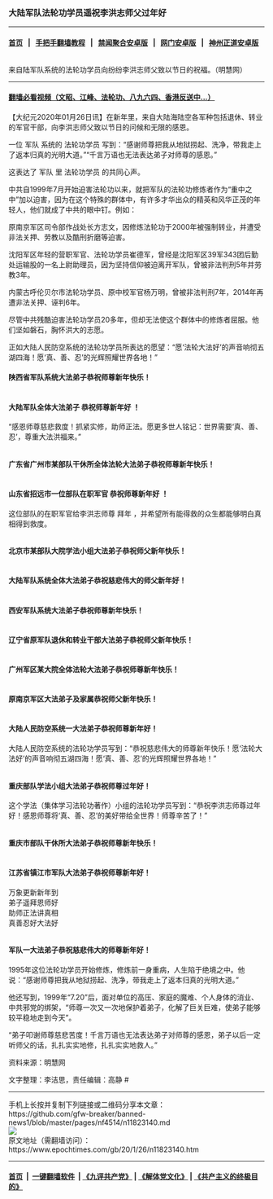 ### 大陆军队法轮功学员遥祝李洪志师父过年好
------------------------

#### [首页](https://github.com/gfw-breaker/banned-news1/blob/master/README.md) &nbsp;&nbsp;|&nbsp;&nbsp; [手把手翻墙教程](https://github.com/gfw-breaker/guides/wiki) &nbsp;&nbsp;|&nbsp;&nbsp; [禁闻聚合安卓版](https://github.com/gfw-breaker/bn-android) &nbsp;&nbsp;|&nbsp;&nbsp; [网门安卓版](https://github.com/oGate2/oGate) &nbsp;&nbsp;|&nbsp;&nbsp; [神州正道安卓版](https://github.com/SzzdOgate/update) 



<div><img alt="" class="aligncenter wp-post-image" src="https://i.epochtimes.com/assets/uploads/2020/01/2020-1-12-2001120223439561.jpg"/>
<div class="red16 caption">
 <p>
  来自陆军队系统的法轮功学员向纷纷李洪志师父致以节日的祝福。（明慧网）
 </p>
</div>
</div><hr/>

#### [翻墙必看视频（文昭、江峰、法轮功、八九六四、香港反送中...）](http://167.172.214.107/home.html)

<div><p>
 【大纪元2020年01月26日讯】在新年里，来自大陆海陆空各军种包括退休、转业的军官干部，向李洪志师父致以节日的问候和无限的感恩。
</p>
<p>
 一位
 <ok href="https://www.epochtimes.com/gb/tag/%E5%86%9B%E9%98%9F.html">
  军队
 </ok>
 系统的
 <ok href="https://www.epochtimes.com/gb/tag/%E6%B3%95%E8%BD%AE%E5%8A%9F%E5%AD%A6%E5%91%98.html">
  法轮功学员
 </ok>
 写到：“感谢师尊把我从地狱捞起、洗净，带我走上了返本归真的光明大道。”“千言万语也无法表达弟子对师尊的感恩。”
</p>
<p>
 这表达了
 <ok href="https://www.epochtimes.com/gb/tag/%E5%86%9B%E9%98%9F.html">
  军队
 </ok>
 里
 <ok href="https://www.epochtimes.com/gb/tag/%E6%B3%95%E8%BD%AE%E5%8A%9F%E5%AD%A6%E5%91%98.html">
  法轮功学员
 </ok>
 的共同心声。
</p>
<p>
 中共自1999年7月开始迫害法轮功以来，就把军队的法轮功修炼者作为“重中之中”加以迫害，因为在这个特殊的群体中，有许多才华出众的精英和风华正茂的年轻人，他们就成了中共的眼中钉。例如：
</p>
<p>
 原南京军区司令部作战处长方志文，因修炼法轮功于2000年被强制转业，并遭受非法关押、劳教以及酷刑折磨等迫害。
</p>
<p>
 沈阳军区年轻的营职军官、法轮功学员崔德军，曾经是沈阳军区39军343团后勤处运输股的一名上尉助理员，因为坚持信仰被迫离开军队，曾被非法判刑5年并劳教3年。
</p>
<p>
 内蒙古呼伦贝尔市法轮功学员、原中校军官杨万明，曾被非法判刑7年，2014年再遭非法关押、诬判6年。
</p>
<p>
 尽管中共残酷迫害法轮功学员20多年，但却无法使这个群体中的修炼者屈服。他们坚如磐石，胸怀洪大的志愿。
</p>
<p>
 正如大陆人民防空系统的法轮功学员所表达的愿望：“愿‘法轮大法好’的声音响彻五湖四海！愿‘真、善、忍’的光辉照耀世界各地！”
</p>
<h4>
 陕西省军队系统大法弟子恭祝师尊新年快乐！
</h4>
<p>
 <ok href="http://i.epochtimes.com/assets/uploads/2020/01/2020-1-12-2001120222173119.jpg">
  <img alt="" class="wp-image-11823214 aligncenter" src="http://i.epochtimes.com/assets/uploads/2020/01/2020-1-12-2001120222173119-600x435.jpg"/>
 </ok>
</p>
<h4>
 大陆军队全体大法弟子
 <ok href="https://www.epochtimes.com/gb/tag/%E6%81%AD%E7%A5%9D%E5%B8%88%E5%B0%8A%E6%96%B0%E5%B9%B4%E5%A5%BD.html">
  恭祝师尊新年好
 </ok>
 ！
</h4>
<p>
 “感恩师尊慈悲救度！抓紧实修，助师正法。愿更多世人铭记：世界需要‘真、善、忍’，尊重大法洪福来。”
</p>
<p>
 <ok href="http://i.epochtimes.com/assets/uploads/2020/01/2020-1-24-2001151706488786.jpg">
  <img alt="" class="wp-image-11823218 aligncenter" src="http://i.epochtimes.com/assets/uploads/2020/01/2020-1-24-2001151706488786-600x800.jpg"/>
 </ok>
</p>
<h4>
 广东省广州市某部队干休所全体法轮大法弟子恭祝师尊新年快乐！
</h4>
<p>
 <ok href="http://i.epochtimes.com/assets/uploads/2020/01/2020-1-12-2001040420166870.jpg">
  <img alt="" class="wp-image-11823219 aligncenter" src="http://i.epochtimes.com/assets/uploads/2020/01/2020-1-12-2001040420166870-600x399.jpg"/>
 </ok>
</p>
<h4>
 山东省招远市一位部队在职军官
 <ok href="https://www.epochtimes.com/gb/tag/%E6%81%AD%E7%A5%9D%E5%B8%88%E5%B0%8A%E6%96%B0%E5%B9%B4%E5%A5%BD.html">
  恭祝师尊新年好
 </ok>
 ！
</h4>
<p>
 这位部队的在职军官给李洪志师尊
 <ok href="https://www.epochtimes.com/gb/tag/%E6%8B%9C%E5%B9%B4.html">
  拜年
 </ok>
 ，并希望所有能得救的众生都能够明白真相得到救度。
</p>
<p>
 <ok href="http://i.epochtimes.com/assets/uploads/2020/01/2020-1-12-2001110638325866.jpg">
  <img alt="" class="wp-image-11823222 aligncenter" src="http://i.epochtimes.com/assets/uploads/2020/01/2020-1-12-2001110638325866-600x450.jpg"/>
 </ok>
</p>
<h4>
 北京市某部队大院学法小组大法弟子恭祝师父新年快乐！
</h4>
<p>
 <ok href="http://i.epochtimes.com/assets/uploads/2020/01/2020-1-13-2001100957184061.jpg">
  <img alt="" class="wp-image-11823225 aligncenter" src="http://i.epochtimes.com/assets/uploads/2020/01/2020-1-13-2001100957184061-600x533.jpg"/>
 </ok>
</p>
<h4>
 大陆军队系统全体大法弟子恭祝慈悲伟大的师父新年好！
</h4>
<p>
 <ok href="http://i.epochtimes.com/assets/uploads/2020/01/2020-1-15-2001130412279613.jpg">
  <img alt="" class="wp-image-11823227 aligncenter" src="http://i.epochtimes.com/assets/uploads/2020/01/2020-1-15-2001130412279613-600x412.jpg"/>
 </ok>
</p>
<h4>
 西安军队系统大法弟子恭祝师尊新年快乐！
</h4>
<p>
 <ok href="http://i.epochtimes.com/assets/uploads/2020/01/2020-1-12-2001120223439561.jpg">
  <img alt="" class="wp-image-11823228 aligncenter" src="http://i.epochtimes.com/assets/uploads/2020/01/2020-1-12-2001120223439561.jpg"/>
 </ok>
</p>
<h4>
 辽宁省原军队退休和转业干部大法弟子恭祝师父新年快乐！
</h4>
<p>
 <ok href="http://i.epochtimes.com/assets/uploads/2020/01/2020-1-15-2001130048285131.jpg">
  <img alt="" class="wp-image-11823231 aligncenter" src="http://i.epochtimes.com/assets/uploads/2020/01/2020-1-15-2001130048285131-600x434.jpg"/>
 </ok>
</p>
<h4>
 广州军区某大院全体法轮大法弟子恭祝师尊新年快乐！
</h4>
<p>
 <ok href="http://i.epochtimes.com/assets/uploads/2020/01/2020-1-12-2001040417473994.jpg">
  <img alt="" class="wp-image-11823232 aligncenter" src="http://i.epochtimes.com/assets/uploads/2020/01/2020-1-12-2001040417473994-600x345.jpg"/>
 </ok>
</p>
<h4>
 原南京军区大法弟子及家属恭祝师父新年快乐！
</h4>
<p>
 <ok href="http://i.epochtimes.com/assets/uploads/2020/01/2020-1-15-2001130418588420.jpg">
  <img alt="" class="wp-image-11823234 aligncenter" src="http://i.epochtimes.com/assets/uploads/2020/01/2020-1-15-2001130418588420-600x418.jpg"/>
 </ok>
</p>
<h4>
 大陆人民防空系统一大法弟子恭祝师尊新年好！
</h4>
<p>
 大陆人民防空系统的法轮功学员写到：“恭祝慈悲伟大的师尊新年快乐！愿‘法轮大法好’的声音响彻五湖四海！愿‘真、善、忍’的光辉照耀世界各地！”
</p>
<p>
 <ok href="http://i.epochtimes.com/assets/uploads/2020/01/2020-1-6-2001050449007946.jpg">
  <img alt="" class="wp-image-11823236 aligncenter" src="http://i.epochtimes.com/assets/uploads/2020/01/2020-1-6-2001050449007946-600x600.jpg"/>
 </ok>
</p>
<h4>
 重庆部队学法小组大法弟子恭祝师尊过年好！
</h4>
<p>
 这个学法（集体学习法轮功著作）小组的法轮功学员写到：“恭祝李洪志师尊过年好！感恩师尊将‘真、善、忍’的美好带给全世界！师尊辛苦了！”
</p>
<p>
 <ok href="http://i.epochtimes.com/assets/uploads/2020/01/2020-1-24-2001142333108790.jpg">
  <img alt="" class="wp-image-11823237 aligncenter" src="http://i.epochtimes.com/assets/uploads/2020/01/2020-1-24-2001142333108790-600x337.jpg"/>
 </ok>
</p>
<h4>
 重庆市部队干休所大法弟子恭祝师尊新年快乐！
</h4>
<p>
 <ok href="http://i.epochtimes.com/assets/uploads/2020/01/2020-1-24-2001151228466477.jpg">
  <img alt="" class="wp-image-11823245 aligncenter" src="http://i.epochtimes.com/assets/uploads/2020/01/2020-1-24-2001151228466477-600x425.jpg"/>
 </ok>
</p>
<h4>
 江苏省镇江市军队大法弟子恭祝师尊新年好！
</h4>
<p>
 万象更新新年到
 <br/>
 弟子遥拜恩师好
 <br/>
 助师正法讲真相
 <br/>
 真善忍好大法好
</p>
<p>
 <ok href="http://i.epochtimes.com/assets/uploads/2020/01/2020-1-24-2001151709233597.jpg">
  <img alt="" class="wp-image-11823247 aligncenter" src="http://i.epochtimes.com/assets/uploads/2020/01/2020-1-24-2001151709233597-600x450.jpg"/>
 </ok>
</p>
<h4>
 军队一大法弟子恭祝慈悲伟大的师尊新年好！
</h4>
<p>
 1995年这位法轮功学员开始修炼，修炼前一身重病，人生陷于绝境之中。他说：“感谢师尊把我从地狱捞起、洗净，带我走上了返本归真的光明大道。”
</p>
<p>
 他还写到，1999年“7.20”后，面对单位的高压、家庭的魔难、个人身体的消业、中共邪党的绑架，“师尊一次又一次地保护着弟子，化解了巨关巨难，使弟子能够较平稳地走到今天”。
</p>
<p>
 “弟子叩谢师尊慈悲苦度！千言万语也无法表达弟子对师尊的感恩，弟子以后一定听师父的话，扎扎实实地修，扎扎实实地救人。”
</p>
<p>
 资料来源：明慧网
</p>
<p>
 文字整理：李洁思，责任编辑：高静 #
</p>
</div>
<hr/>
手机上长按并复制下列链接或二维码分享本文章：<br/>
https://github.com/gfw-breaker/banned-news1/blob/master/pages/nf4514/n11823140.md <br/>
<a href='https://github.com/gfw-breaker/banned-news1/blob/master/pages/nf4514/n11823140.md'><img src='https://github.com/gfw-breaker/banned-news1/blob/master/pages/nf4514/n11823140.md.png'/></a> <br/>
原文地址（需翻墙访问）：https://www.epochtimes.com/gb/20/1/26/n11823140.htm


------------------------
#### [首页](https://github.com/gfw-breaker/banned-news1/blob/master/README.md) &nbsp;|&nbsp; [一键翻墙软件](https://github.com/gfw-breaker/nogfw/blob/master/README.md) &nbsp;| [《九评共产党》](https://github.com/gfw-breaker/9ping.md/blob/master/README.md#九评之一评共产党是什么) | [《解体党文化》](https://github.com/gfw-breaker/jtdwh.md/blob/master/README.md) | [《共产主义的终极目的》](https://github.com/gfw-breaker/gczydzjmd.md/blob/master/README.md)


<img src='http://gfw-breaker.win/banned-news/pages/nf4514/n11823140.md' width='0px' height='0px'/>